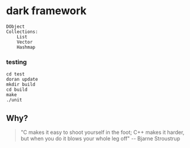 # dark framework

    DObject
    Collections:
        List
        Vector
        Hashmap


### testing

    cd test
    doran update
    mkdir build
    cd build
    make
    ./unit

## Why?
> "C makes it easy to shoot yourself in the foot; C++ makes it harder, but when you do it blows your whole leg off" -- Bjarne Stroustrup